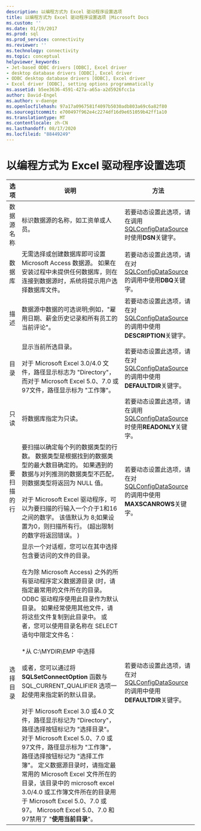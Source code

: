 ```yaml
---
description: 以编程方式为 Excel 驱动程序设置选项
title: 以编程方式为 Excel 驱动程序设置选项 |Microsoft Docs
ms.custom: ''
ms.date: 01/19/2017
ms.prod: sql
ms.prod_service: connectivity
ms.reviewer: ''
ms.technology: connectivity
ms.topic: conceptual
helpviewer_keywords:
- Jet-based ODBC drivers [ODBC], Excel driver
- desktop database drivers [ODBC], Excel driver
- ODBC desktop database drivers [ODBC], Excel driver
- Excel driver [ODBC], setting options programmatically
ms.assetid: b5ee3636-4591-427a-a65a-a2d5926fcc1a
author: David-Engel
ms.author: v-daenge
ms.openlocfilehash: 97a17a0967581f4097b5030adb803a69c6a82f80
ms.sourcegitcommit: e700497f962e4c2274df16d9e651059b42ff1a10
ms.translationtype: MT
ms.contentlocale: zh-CN
ms.lasthandoff: 08/17/2020
ms.locfileid: "88449249"
---
```

# <a name="setting-options-programmatically-for-the-excel-driver"></a>以编程方式为 Excel 驱动程序设置选项

|选项|说明|方法|  
|------------|-----------------|------------|  
|数据源名称|标识数据源的名称，如工资单或人员。|若要动态设置此选项，请在调用[SQLConfigDataSource](../../odbc/microsoft/odbc-jet-sqlconfigdatasource-excel-driver.md)时使用**DSN**关键字。|  
|数据库|无需选择或创建数据库即可设置 Microsoft Access 数据源。 如果在安装过程中未提供任何数据库，则在连接到数据源时，系统将提示用户选择数据库文件。|若要动态设置此选项，请在对[SQLConfigDataSource](../../odbc/microsoft/odbc-jet-sqlconfigdatasource-excel-driver.md)的调用中使用**DBQ**关键字。|  
|描述|数据源中数据的可选说明;例如，"雇用日期、薪金历史记录和所有员工的当前评论"。|若要动态设置此选项，请在对[SQLConfigDataSource](../../odbc/microsoft/odbc-jet-sqlconfigdatasource-excel-driver.md)的调用中使用**DESCRIPTION**关键字。|  
|目录|显示当前所选目录。<br /><br /> 对于 Microsoft Excel 3.0/4.0 文件，路径显示标志为 "Directory"，而对于 Microsoft Excel 5.0、7.0 或97文件，路径显示标为 "工作簿"。|若要动态设置此选项，请在对[SQLConfigDataSource](../../odbc/microsoft/odbc-jet-sqlconfigdatasource-excel-driver.md)的调用中使用**DEFAULTDIR**关键字。|  
|只读|将数据库指定为只读。|若要动态设置此选项，请在调用[SQLConfigDataSource](../../odbc/microsoft/odbc-jet-sqlconfigdatasource-excel-driver.md)时使用**READONLY**关键字。|  
|要扫描的行|要扫描以确定每个列的数据类型的行数。 数据类型是根据找到的数据类型的最大数目确定的。 如果遇到的数据与对列推测的数据类型不匹配，则数据类型将返回为 NULL 值。<br /><br /> 对于 Microsoft Excel 驱动程序，可以为要扫描的行输入一个介于1和16之间的数字。 该值默认为 8;如果设置为0，则扫描所有行。  (超出限制的数字将返回错误。 ) |若要动态设置此选项，请在对[SQLConfigDataSource](../../odbc/microsoft/odbc-jet-sqlconfigdatasource-excel-driver.md)的调用中使用**MAXSCANROWS**关键字。|  
|选择目录|显示一个对话框，您可以在其中选择包含要访问的文件的目录。<br /><br /> 在为除 Microsoft Access) 之外的所有驱动程序定义数据源目录 (时，请指定最常用的文件所在的目录。 ODBC 驱动程序使用此目录作为默认目录。 如果经常使用其他文件，请将这些文件复制到此目录中。 或者，您可以使用目录名称在 SELECT 语句中限定文件名：<br /><br /> \*从 C:\MYDIR\EMP 中选择<br /><br /> 或者，您可以通过将 **SQLSetConnectOption** 函数与 SQL_CURRENT_QUALIFIER 选项一起使用来指定新的默认目录。<br /><br /> 对于 Microsoft Excel 3.0 或4.0 文件，路径显示标记为 "Directory"，路径选择按钮标记为 "选择目录"。 对于 Microsoft Excel 5.0、7.0 或97文件，路径显示标为 "工作簿"，路径选择按钮标记为 "选择工作簿"。 定义数据源目录时，请指定最常用的 Microsoft Excel 文件所在的目录，该目录中的 microsoft excel 3.0/4.0 或工作簿文件所在的目录用于 Microsoft Excel 5.0、7.0 或97。 Microsoft Excel 5.0、7.0 和97禁用了 "**使用当前目录**"。|若要动态设置此选项，请在对[SQLConfigDataSource](../../odbc/microsoft/odbc-jet-sqlconfigdatasource-excel-driver.md)的调用中使用**DEFAULTDIR**关键字。|
